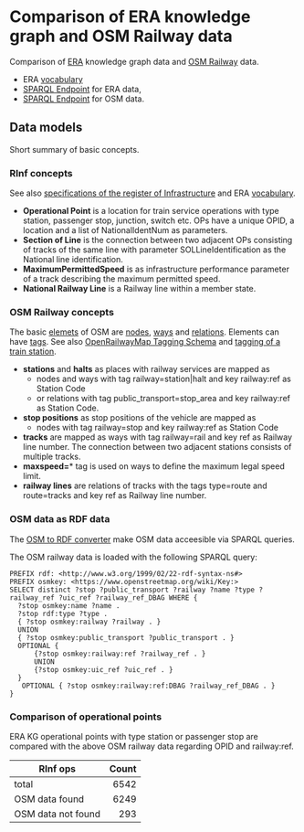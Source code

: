 # Comparison of ERA knowledge graph and OSM Railway data

Comparison of [ERA](https://www.era.europa.eu/) knowledge graph data and [OSM Railway](https://wiki.openstreetmap.org/wiki/Railways) data.

* ERA [vocabulary](https://data-interop.era.europa.eu/era-vocabulary/)
* [SPARQL Endpoint](https://era-web.linkeddata.es/sparql.html) for ERA data,
* [SPARQL Endpoint](https://qlever.cs.uni-freiburg.de/osm-germany) for OSM data.

## Data models

Short summary of basic concepts.

### RInf concepts

See also [specifications of the register of Infrastructure](https://www.era.europa.eu/sites/default/files/registers/docs/rinf_application_guide_for_register_en.pdf) and ERA [vocabulary](https://data-interop.era.europa.eu/era-vocabulary/).

* **Operational Point** is a location for train service operations with type station, passenger stop, junction, switch etc. OPs have a unique OPID, a location and a list of NationalIdentNum as parameters.
* **Section of Line** is the connection between two adjacent OPs consisting of tracks of the same line with parameter SOLLineIdentification as the National line identification.
* **MaximumPermittedSpeed** is as infrastructure performance parameter of a track describing the maximum permitted speed.
* **National Railway Line** is a Railway line within a member state.

### OSM Railway concepts

The basic [elemets](https://wiki.openstreetmap.org/wiki/Elements) of OSM are [nodes](https://wiki.openstreetmap.org/wiki/Node), [ways](https://wiki.openstreetmap.org/wiki/Way) and [relations](https://wiki.openstreetmap.org/wiki/Relation). Elements can have [tags](https://wiki.openstreetmap.org/wiki/Tags). See also [OpenRailwayMap Tagging Schema](https://wiki.openstreetmap.org/wiki/OpenRailwayMap/Tagging) and [tagging of a train station](https://wiki.openstreetmap.org/wiki/File:A-simple-station.svg).

* **stations** and **halts** as places with railway services are mapped as
  * nodes and ways with tag railway=station|halt and key railway:ref as Station Code
  * or relations with tag public_transport=stop_area and key railway:ref as Station Code.
* **stop positions** as stop positions of the vehicle are mapped as
  * nodes with tag railway=stop and key railway:ref as Station Code
* **tracks** are mapped as ways with tag railway=rail and key ref as Railway line number. The connection between two adjacent stations consists of multiple tracks.
* **maxspeed=*** tag is used on ways to define the maximum legal speed limit.
* **railway lines** are relations of tracks with the tags type=route and route=tracks and key ref as Railway line number.

### OSM data as RDF data

The [OSM to RDF converter](https://ad-publications.cs.uni-freiburg.de/SIGSPATIAL_osm2rdf_BBKL_2021.pdf) make OSM data acceesible via SPARQL queries.

The OSM railway data is loaded with the following SPARQL query:

```SparQl
PREFIX rdf: <http://www.w3.org/1999/02/22-rdf-syntax-ns#>
PREFIX osmkey: <https://www.openstreetmap.org/wiki/Key:>
SELECT distinct ?stop ?public_transport ?railway ?name ?type ?railway_ref ?uic_ref ?railway_ref_DBAG WHERE {
  ?stop osmkey:name ?name .
  ?stop rdf:type ?type .
  { ?stop osmkey:railway ?railway . }
  UNION
  { ?stop osmkey:public_transport ?public_transport . }
  OPTIONAL {
      {?stop osmkey:railway:ref ?railway_ref . }
      UNION
      {?stop osmkey:uic_ref ?uic_ref . }
  }
   OPTIONAL { ?stop osmkey:railway:ref:DBAG ?railway_ref_DBAG . }
}
```

### Comparison of operational points

ERA KG operational points with type station or passenger stop are compared with the above OSM railway data regarding OPID and railway:ref.

|RInf ops|Count|
|---|---:|
|total|6542|
|OSM data found|6249|
|OSM data not found|293|

